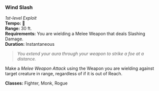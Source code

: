 ### Wind Slash
*1st-level Exploit*  
**Tempo:** 🔺  
**Range:** 30 ft.  
**Requirements:** You are wielding a Melee Weapon that deals Slashing Damage.  
**Duration:** Instantaneous  

> *You extend your aura through your weapon to strike a foe at a distance.*

Make a *Melee Weapon Attack* using the Weapon you are wielding against target creature in range, regardless of if it is out of Reach.

**Classes:** Fighter, Monk, Rogue